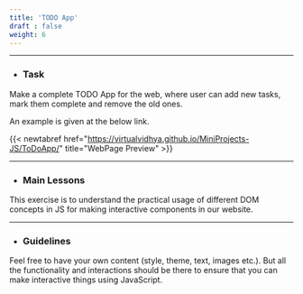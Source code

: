 ```yaml
---
title: 'TODO App'
draft : false
weight: 6
---
```


---

- ### Task

Make a complete TODO App for the web, where user can add new tasks, mark them complete and remove the old ones. 

An example is given at the below link. 

{{< newtabref  href="https://virtualvidhya.github.io/MiniProjects-JS/ToDoApp/" title="WebPage Preview" >}}

---

- ### Main Lessons

This exercise is to understand the practical usage of different DOM concepts in JS for making interactive components in our website.

---

- ### Guidelines

Feel free to have your own content (style, theme, text, images etc.). But all the functionality and interactions should be there to ensure that you can make interactive
things using JavaScript.